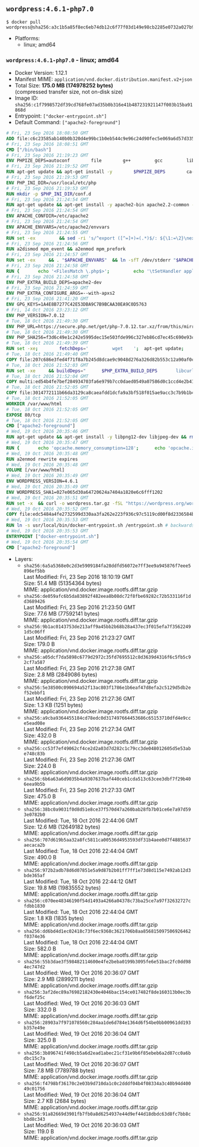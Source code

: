## `wordpress:4.6.1-php7.0`

```console
$ docker pull wordpress@sha256:a3c1b5a85f8ec6eb74db12c6f77f03d149e98cb2285e0732a027b98934df121b
```

-	Platforms:
	-	linux; amd64

### `wordpress:4.6.1-php7.0` - linux; amd64

-	Docker Version: 1.12.1
-	Manifest MIME: `application/vnd.docker.distribution.manifest.v2+json`
-	Total Size: **175.0 MB (174978252 bytes)**  
	(compressed transfer size, not on-disk size)
-	Image ID: `sha256:c1f7998572df39cd768fe07ad35b0b316e41b487231921147f003b15ba91868d`
-	Entrypoint: `["docker-entrypoint.sh"]`
-	Default Command: `["apache2-foreground"]`

```dockerfile
# Fri, 23 Sep 2016 18:08:50 GMT
ADD file:c6c23585ab140b0b320d4e99bc1b0eb544c9e96c24d90fec5e069a6d57d335ca in / 
# Fri, 23 Sep 2016 18:08:51 GMT
CMD ["/bin/bash"]
# Fri, 23 Sep 2016 21:19:23 GMT
ENV PHPIZE_DEPS=autoconf 		file 		g++ 		gcc 		libc-dev 		make 		pkg-config 		re2c
# Fri, 23 Sep 2016 21:19:52 GMT
RUN apt-get update && apt-get install -y 		$PHPIZE_DEPS 		ca-certificates 		curl 		libedit2 		libsqlite3-0 		libxml2 		xz-utils 	--no-install-recommends && rm -r /var/lib/apt/lists/*
# Fri, 23 Sep 2016 21:19:53 GMT
ENV PHP_INI_DIR=/usr/local/etc/php
# Fri, 23 Sep 2016 21:19:53 GMT
RUN mkdir -p $PHP_INI_DIR/conf.d
# Fri, 23 Sep 2016 21:24:54 GMT
RUN apt-get update && apt-get install -y apache2-bin apache2.2-common --no-install-recommends && rm -rf /var/lib/apt/lists/*
# Fri, 23 Sep 2016 21:24:54 GMT
ENV APACHE_CONFDIR=/etc/apache2
# Fri, 23 Sep 2016 21:24:54 GMT
ENV APACHE_ENVVARS=/etc/apache2/envvars
# Fri, 23 Sep 2016 21:24:55 GMT
RUN set -ex 		&& sed -ri 's/^export ([^=]+)=(.*)$/: ${\1:=\2}\nexport \1/' "$APACHE_ENVVARS" 		&& . "$APACHE_ENVVARS" 	&& for dir in 		"$APACHE_LOCK_DIR" 		"$APACHE_RUN_DIR" 		"$APACHE_LOG_DIR" 		/var/www/html 	; do 		rm -rvf "$dir" 		&& mkdir -p "$dir" 		&& chown -R "$APACHE_RUN_USER:$APACHE_RUN_GROUP" "$dir"; 	done
# Fri, 23 Sep 2016 21:24:56 GMT
RUN a2dismod mpm_event && a2enmod mpm_prefork
# Fri, 23 Sep 2016 21:24:57 GMT
RUN set -ex 	&& . "$APACHE_ENVVARS" 	&& ln -sfT /dev/stderr "$APACHE_LOG_DIR/error.log" 	&& ln -sfT /dev/stdout "$APACHE_LOG_DIR/access.log" 	&& ln -sfT /dev/stdout "$APACHE_LOG_DIR/other_vhosts_access.log"
# Fri, 23 Sep 2016 21:24:58 GMT
RUN { 		echo '<FilesMatch \.php$>'; 		echo '\tSetHandler application/x-httpd-php'; 		echo '</FilesMatch>'; 		echo; 		echo 'DirectoryIndex disabled'; 		echo 'DirectoryIndex index.php index.html'; 		echo; 		echo '<Directory /var/www/>'; 		echo '\tOptions -Indexes'; 		echo '\tAllowOverride All'; 		echo '</Directory>'; 	} | tee "$APACHE_CONFDIR/conf-available/docker-php.conf" 	&& a2enconf docker-php
# Fri, 23 Sep 2016 21:24:58 GMT
ENV PHP_EXTRA_BUILD_DEPS=apache2-dev
# Fri, 23 Sep 2016 21:24:59 GMT
ENV PHP_EXTRA_CONFIGURE_ARGS=--with-apxs2
# Fri, 23 Sep 2016 21:41:20 GMT
ENV GPG_KEYS=1A4E8B7277C42E53DBA9C7B9BCAA30EA9C0D5763
# Fri, 14 Oct 2016 23:23:12 GMT
ENV PHP_VERSION=7.0.12
# Tue, 18 Oct 2016 21:49:30 GMT
ENV PHP_URL=https://secure.php.net/get/php-7.0.12.tar.xz/from/this/mirror PHP_ASC_URL=https://secure.php.net/get/php-7.0.12.tar.xz.asc/from/this/mirror
# Tue, 18 Oct 2016 21:49:30 GMT
ENV PHP_SHA256=f3d6c49e1c242e5995dec15e503fde996c327eb86cd7ec45c690e93c971b83ff PHP_MD5=bdcc4dbdac90c2a39422786653059f70
# Tue, 18 Oct 2016 21:49:39 GMT
RUN set -xe; 		fetchDeps=' 		wget 	'; 	apt-get update; 	apt-get install -y --no-install-recommends $fetchDeps; 	rm -rf /var/lib/apt/lists/*; 		mkdir -p /usr/src; 	cd /usr/src; 		wget -O php.tar.xz "$PHP_URL"; 		if [ -n "$PHP_SHA256" ]; then 		echo "$PHP_SHA256 *php.tar.xz" | sha256sum -c -; 	fi; 	if [ -n "$PHP_MD5" ]; then 		echo "$PHP_MD5 *php.tar.xz" | md5sum -c -; 	fi; 		if [ -n "$PHP_ASC_URL" ]; then 		wget -O php.tar.xz.asc "$PHP_ASC_URL"; 		export GNUPGHOME="$(mktemp -d)"; 		for key in $GPG_KEYS; do 			gpg --keyserver ha.pool.sks-keyservers.net --recv-keys "$key"; 		done; 		gpg --batch --verify php.tar.xz.asc php.tar.xz; 		rm -r "$GNUPGHOME"; 	fi; 		apt-get purge -y --auto-remove $fetchDeps
# Tue, 18 Oct 2016 21:49:40 GMT
COPY file:207c686e3fed4f71f8a7b245d8dcae9c9048d276a326d82b553c12a90af0c0ca in /usr/local/bin/ 
# Tue, 18 Oct 2016 21:52:03 GMT
RUN set -xe 	&& buildDeps=" 		$PHP_EXTRA_BUILD_DEPS 		libcurl4-openssl-dev 		libedit-dev 		libsqlite3-dev 		libssl-dev 		libxml2-dev 	" 	&& apt-get update && apt-get install -y $buildDeps --no-install-recommends && rm -rf /var/lib/apt/lists/* 		&& docker-php-source extract 	&& cd /usr/src/php 	&& ./configure 		--with-config-file-path="$PHP_INI_DIR" 		--with-config-file-scan-dir="$PHP_INI_DIR/conf.d" 				--disable-cgi 				--enable-ftp 		--enable-mbstring 		--enable-mysqlnd 				--with-curl 		--with-libedit 		--with-openssl 		--with-zlib 				$PHP_EXTRA_CONFIGURE_ARGS 	&& make -j "$(nproc)" 	&& make install 	&& { find /usr/local/bin /usr/local/sbin -type f -executable -exec strip --strip-all '{}' + || true; } 	&& make clean 	&& docker-php-source delete 		&& apt-get purge -y --auto-remove -o APT::AutoRemove::RecommendsImportant=false $buildDeps
# Tue, 18 Oct 2016 21:52:04 GMT
COPY multi:ed54b4fe7bef284934703fa6e979b7cc0daed0549a07586d0c1ccd4e2b41884a in /usr/local/bin/ 
# Tue, 18 Oct 2016 21:52:05 GMT
COPY file:3014772111b66da3129ca8caeafdd1dcfa9a3bf518f015ae9acc3c7b9b1b44c9 in /usr/local/bin/ 
# Tue, 18 Oct 2016 21:52:05 GMT
WORKDIR /var/www/html
# Tue, 18 Oct 2016 21:52:05 GMT
EXPOSE 80/tcp
# Tue, 18 Oct 2016 21:52:05 GMT
CMD ["apache2-foreground"]
# Wed, 19 Oct 2016 20:35:46 GMT
RUN apt-get update && apt-get install -y libpng12-dev libjpeg-dev && rm -rf /var/lib/apt/lists/* 	&& docker-php-ext-configure gd --with-png-dir=/usr --with-jpeg-dir=/usr 	&& docker-php-ext-install gd mysqli opcache
# Wed, 19 Oct 2016 20:35:47 GMT
RUN { 		echo 'opcache.memory_consumption=128'; 		echo 'opcache.interned_strings_buffer=8'; 		echo 'opcache.max_accelerated_files=4000'; 		echo 'opcache.revalidate_freq=2'; 		echo 'opcache.fast_shutdown=1'; 		echo 'opcache.enable_cli=1'; 	} > /usr/local/etc/php/conf.d/opcache-recommended.ini
# Wed, 19 Oct 2016 20:35:48 GMT
RUN a2enmod rewrite expires
# Wed, 19 Oct 2016 20:35:48 GMT
VOLUME [/var/www/html]
# Wed, 19 Oct 2016 20:35:49 GMT
ENV WORDPRESS_VERSION=4.6.1
# Wed, 19 Oct 2016 20:35:49 GMT
ENV WORDPRESS_SHA1=027e065d30a64720624a7404a1820e6c6fff1202
# Wed, 19 Oct 2016 20:35:51 GMT
RUN set -x 	&& curl -o wordpress.tar.gz -fSL "https://wordpress.org/wordpress-${WORDPRESS_VERSION}.tar.gz" 	&& echo "$WORDPRESS_SHA1 *wordpress.tar.gz" | sha1sum -c - 	&& tar -xzf wordpress.tar.gz -C /usr/src/ 	&& rm wordpress.tar.gz 	&& chown -R www-data:www-data /usr/src/wordpress
# Wed, 19 Oct 2016 20:35:52 GMT
COPY file:edc5484a4fe2732599d330aa3fa262e223f936c97c5119cd00f8d2336584ba48 in /usr/local/bin/ 
# Wed, 19 Oct 2016 20:35:53 GMT
RUN ln -s usr/local/bin/docker-entrypoint.sh /entrypoint.sh # backwards compat
# Wed, 19 Oct 2016 20:35:53 GMT
ENTRYPOINT ["docker-entrypoint.sh"]
# Wed, 19 Oct 2016 20:35:54 GMT
CMD ["apache2-foreground"]
```

-	Layers:
	-	`sha256:6a5a5368e0c2d3e5909184fa28ddfd56072e7ff3ee9a945876f7eee5896ef5bb`  
		Last Modified: Fri, 23 Sep 2016 18:10:19 GMT  
		Size: 51.4 MB (51354364 bytes)  
		MIME: application/vnd.docker.image.rootfs.diff.tar.gzip
	-	`sha256:de059afc6b5da83892f482eea8b08dc72f8fbe69282c72b533116f1dd3689426`  
		Last Modified: Fri, 23 Sep 2016 21:23:50 GMT  
		Size: 77.6 MB (77592141 bytes)  
		MIME: application/vnd.docker.image.rootfs.diff.tar.gzip
	-	`sha256:9b1ac0143753de213aff9a45bb2b68b28a437ec3f015efa7f35622491d5c06ff`  
		Last Modified: Fri, 23 Sep 2016 21:23:27 GMT  
		Size: 179.0 B  
		MIME: application/vnd.docker.image.rootfs.diff.tar.gzip
	-	`sha256:a05dcf7da5898c6779d2972c35fd7695512c8d3639d4316f6c5fb5c92cf7a587`  
		Last Modified: Fri, 23 Sep 2016 21:27:38 GMT  
		Size: 2.8 MB (2849086 bytes)  
		MIME: application/vnd.docker.image.rootfs.diff.tar.gzip
	-	`sha256:5e38500c090694a52f13ac803f1786e1b6eaf47d8efa2c5129d5db2ef52ebbf1`  
		Last Modified: Fri, 23 Sep 2016 21:27:36 GMT  
		Size: 1.3 KB (1251 bytes)  
		MIME: application/vnd.docker.image.rootfs.diff.tar.gzip
	-	`sha256:a9cba9364455184cd78edc0d317497664453686c65153710dfd4e9cce5ead08e`  
		Last Modified: Fri, 23 Sep 2016 21:27:34 GMT  
		Size: 432.0 B  
		MIME: application/vnd.docker.image.rootfs.diff.tar.gzip
	-	`sha256:cc53f7ef49062cf4ce2d2a03d7d282c1c79cc3de048012605d5e53abe748c83b`  
		Last Modified: Fri, 23 Sep 2016 21:27:36 GMT  
		Size: 224.0 B  
		MIME: application/vnd.docker.image.rootfs.diff.tar.gzip
	-	`sha256:6b6a63a6d9035b4a9307637baf440ceb1cda513c63cee3dbf7f29b406eea9b5b`  
		Last Modified: Fri, 23 Sep 2016 21:27:33 GMT  
		Size: 475.0 B  
		MIME: application/vnd.docker.image.rootfs.diff.tar.gzip
	-	`sha256:38bc0a9031f0d8d51e8ce37f570d47a260bab28fb7b01ce6e7a97d593e0782b0`  
		Last Modified: Tue, 18 Oct 2016 22:44:06 GMT  
		Size: 12.6 MB (12649182 bytes)  
		MIME: application/vnd.docker.image.rootfs.diff.tar.gzip
	-	`sha256:707d619b5aa32a8fc5811ca00536d4953593df31b4aee0d7f4885637aecaca2b`  
		Last Modified: Tue, 18 Oct 2016 22:44:04 GMT  
		Size: 490.0 B  
		MIME: application/vnd.docker.image.rootfs.diff.tar.gzip
	-	`sha256:972b2adb78d6d07851e5a9d87b2b01ff7ff1e73d8d115e7492ab12d3bde365af`  
		Last Modified: Tue, 18 Oct 2016 22:44:12 GMT  
		Size: 19.8 MB (19835552 bytes)  
		MIME: application/vnd.docker.image.rootfs.diff.tar.gzip
	-	`sha256:c070ee48346190f54d1493a4266a04378c73ba25ce7a97f32632727cfdbb1830`  
		Last Modified: Tue, 18 Oct 2016 22:44:04 GMT  
		Size: 1.8 KB (1835 bytes)  
		MIME: application/vnd.docker.image.rootfs.diff.tar.gzip
	-	`sha256:dd6bd4d1ec02418c73f6ec9368c3621706b8aa856815097506926462f0374e36`  
		Last Modified: Tue, 18 Oct 2016 22:44:04 GMT  
		Size: 582.0 B  
		MIME: application/vnd.docker.image.rootfs.diff.tar.gzip
	-	`sha256:55b3dae3f598482114600e4fe2beba0199b3095fe6e51bac2fc0dd984ec747d2`  
		Last Modified: Wed, 19 Oct 2016 20:36:07 GMT  
		Size: 2.9 MB (2899211 bytes)  
		MIME: application/vnd.docker.image.rootfs.diff.tar.gzip
	-	`sha256:3af2dec89a76982182430e4046bac154ce017482f8de160313b0ec3bf6def25c`  
		Last Modified: Wed, 19 Oct 2016 20:36:03 GMT  
		Size: 332.0 B  
		MIME: application/vnd.docker.image.rootfs.diff.tar.gzip
	-	`sha256:28903a7f971078560c284aa1de6d784e1364d6f54be0bb00961dd193b357e49e`  
		Last Modified: Wed, 19 Oct 2016 20:36:04 GMT  
		Size: 325.0 B  
		MIME: application/vnd.docker.image.rootfs.diff.tar.gzip
	-	`sha256:3b896741f498cb5a6d2ead1abec21cf31e9b6f85ebeb6a2d87cc0a6bdbc15c7a`  
		Last Modified: Wed, 19 Oct 2016 20:36:07 GMT  
		Size: 7.8 MB (7789788 bytes)  
		MIME: application/vnd.docker.image.rootfs.diff.tar.gzip
	-	`sha256:f4798bf36170c2e03b9d710da1c0c2dddf04b4f08334a3c40b94d40049c01756`  
		Last Modified: Wed, 19 Oct 2016 20:36:04 GMT  
		Size: 2.7 KB (2684 bytes)  
		MIME: application/vnd.docker.image.rootfs.diff.tar.gzip
	-	`sha256:91a82669d3901fb7fb0a8d6254937e44d9ef44d18dbdc63d8fc7bb8cbbd8c343`  
		Last Modified: Wed, 19 Oct 2016 20:36:03 GMT  
		Size: 119.0 B  
		MIME: application/vnd.docker.image.rootfs.diff.tar.gzip

